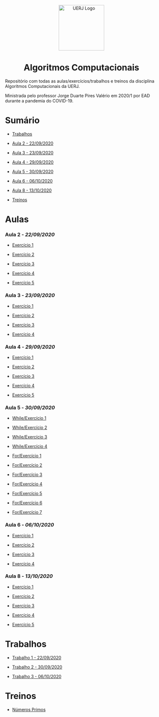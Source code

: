 <div align="center">
<img src="https://www.uerj.br/wp-content/uploads/2018/02/logomarca-uerj.png" width="150" alt="UERJ Logo" />
<h1>Algoritmos Computacionais</h1>
</div>

Repositório com todas as aulas/exercícios/trabalhos e treinos da disciplina Algoritmos Computacionais da UERJ.

Ministrada pelo professor Jorge Duarte Pires Valério em 2020/1 por EAD durante a pandemia do COVID-19.

# Sumário

- [Trabalhos](#Trabalhos)

- [Aula 2 - 22/09/2020](#aula-2---22092020)

- [Aula 3 - 23/09/2020](#aula-3---23092020)

- [Aula 4 - 29/09/2020](#aula-4---29092020)

- [Aula 5 - 30/09/2020](#aula-5---30092020)

- [Aula 6 - 06/10/2020](#aula-6---06102020)

- [Aula 8 - 13/10/2020](#aula-5---13102020)

- [Treinos](#Treinos)

# Aulas

### Aula 2 - _22/09/2020_

- [Exercício 1](Aulas/Aula%202/Exercicio_1.py)

- [Exercício 2](Aulas/Aula%202/Exercicio_2.py)

- [Exercício 3](Aulas/Aula%202/Exercicio_3.py)

- [Exercício 4](Aulas/Aula%202/Exercicio_4.py)

- [Exercício 5](Aulas/Aula%202/Exercicio_5.py)

### Aula 3 - _23/09/2020_

- [Exercício 1](Aulas/Aula%203/Exercicio_1.py)

- [Exercício 2](Aulas/Aula%203/Exercicio_2.py)

- [Exercício 3](Aulas/Aula%203/Exercicio_3.py)

- [Exercício 4](Aulas/Aula%203/Exercicio_4.py)

### Aula 4 - _29/09/2020_

- [Exercício 1](Aulas/Aula%204/Exercicio_1.py)

- [Exercício 2](Aulas/Aula%204/Exercicio_2.py)

- [Exercício 3](Aulas/Aula%204/Exercicio_3.py)

- [Exercício 4](Aulas/Aula%204/Exercicio_4.py)

- [Exercício 5](Aulas/Aula%204/Exercicio_5.py)

### Aula 5 - _30/09/2020_

- [While/Exercício 1](Aulas/Aula%205/While/Exercicio_1.py)

- [While/Exercício 2](Aulas/Aula%205/While/Exercicio_2.py)

- [While/Exercício 3](Aulas/Aula%205/While/Exercicio_3.py)

- [While/Exercício 4](Aulas/Aula%205/While/Exercicio_4.py)

- [For/Exercício 1](Aulas/Aula%205/For/Exercicio_1.py)

- [For/Exercício 2](Aulas/Aula%205/For/Exercicio_2.py)

- [For/Exercício 3](Aulas/Aula%205/For/Exercicio_3.py)

- [For/Exercício 4](Aulas/Aula%205/For/Exercicio_4.py)

- [For/Exercício 5](Aulas/Aula%205/For/Exercicio_5.py)

- [For/Exercício 6](Aulas/Aula%205/For/Exercicio_6.py)

- [For/Exercício 7](Aulas/Aula%205/For/Exercicio_7.py)

### Aula 6 - _06/10/2020_

- [Exercício 1](Aulas/Aula%206/Exercicio_1.py)

- [Exercício 2](Aulas/Aula%206/Exercicio_2.py)

- [Exercício 3](Aulas/Aula%206/Exercicio_3.py)

- [Exercício 4](Aulas/Aula%206/Exercicio_4.py)

### Aula 8 - _13/10/2020_

- [Exercício 1](Aulas/Aula%208/Exercicio_1.py)

- [Exercício 2](Aulas/Aula%208/Exercicio_2.py)

- [Exercício 3](Aulas/Aula%208/Exercicio_3.py)

- [Exercício 4](Aulas/Aula%208/Exercicio_4.py)

- [Exercício 5](Aulas/Aula%208/Exercicio_5.py)

# Trabalhos

- [Trabalho 1 - 22/09/2020](Trabalhos/Trabalho_1.py)

- [Trabalho 2 - 30/09/2020](Trabalhos/Trabalho_2.py)

- [Trabalho 3 - 06/10/2020](Trabalhos/Trabalho_3.py)

# Treinos

- [Números Primos](Treinos/Primos.py)
